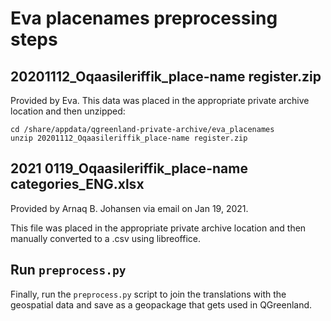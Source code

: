 # Eva placenames preprocessing steps

## 20201112_Oqaasileriffik_place-name register.zip

Provided by Eva. This data was placed in the appropriate private archive location and then unzipped:

```
cd /share/appdata/qgreenland-private-archive/eva_placenames
unzip 20201112_Oqaasileriffik_place-name register.zip
```


## 2021 0119_Oqaasileriffik_place-name categories_ENG.xlsx

Provided by Arnaq B. Johansen via email on Jan 19, 2021.

This file was placed in the appropriate private archive location and then
manually converted to a .csv using libreoffice.

## Run `preprocess.py`

Finally, run the `preprocess.py` script to join the translations with the
geospatial data and save as a geopackage that gets used in QGreenland.
